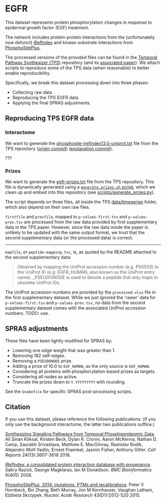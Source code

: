 # EGFR

This dataset represents protein phosphorylation changes in response to epidermal growth factor (EGF) treatment.

The network includes protein-protein interactions from the (unfortunately now defunct) [iRefIndex](http://irefindex.org/)
and kinase-substrate interactions from [PhosphoSitePlus](http://www.phosphosite.org/).

The processed versions of the provided files can be found in the [Temporal Pathway Synthesizer (TPS)](https://github.com/gitter-lab/tps) repository (and its [associated paper](https://doi.org/10.1016/j.celrep.2018.08.085)). We attach scripts to
reproduce some of the TPS data (when reasonable) to better enable reproducibility.

Specifically, we break this dataset processing down into three phases:
- Collecting raw data
- Reproducing the TPS EGFR data
- Applying the final SPRAS adjustments.

## Reproducing TPS EGFR data

### Interactome

We want to generate the
[phosphosite-irefindex13.0-uniprot.txt](https://github.com/gitter-lab/tps/blob/1d716fb5ae402328a4dd4a43ebe5517bfc67bc31/data/networks/phosphosite-irefindex13.0-uniprot.txt)
file from the TPS repository ([origin commit](https://github.com/koksal/tps/blob/52f9f3da752db8b1be6ada5d7e4216c3984fdba5/data/networks/PhosphoSite_iRefIndex13.0_uniprot_overwrite_pcsf.txt)) ([explanation commit](https://github.com/koksal/tps/pull/4/commits/2219d9570fa5fe85bf47a8bbad8853bf649151f7#diff-c5ad97885a9f1a8caa04e64629373a0484c8c150e9abc68bf74a4ec5c8bdb9c7R30-R32)).

???

### Prizes

We want to generate the [egfr-prizes.txt](https://github.com/gitter-lab/tps/blob/1d716fb5ae402328a4dd4a43ebe5517bfc67bc31/data/pcsf/egfr-prizes.txt) file from the TPS repository. This file is dynamically generated using a [`generate_prizes.sh` script](https://github.com/koksal/tps/blob/bb58d6d89e24dbc39e976a02f1e31387dbe17dfb/pcsf/generate_prizes.sh), which we clean up and embed into this repository (see [scripts/generate_prizes.py](scripts/generate_prizes.py)).

The script depends on three files, all inside the TPS [data/timeseries](https://github.com/koksal/tps/tree/bb58d6d89e24dbc39e976a02f1e31387dbe17dfb/data/timeseries)
folder, which also depend on their own raw files.

`firstfile` and `prevfile`, mapped to `p-values-first.tsv` and `p-values-prev.tsv` are processed from the raw data provided by first supplementary data in the TPS paper. However, since the raw data inside the paper is unlikely
to be updated with the same output format, we trust that the second supplementary data (or the processed data) is correct.

---

`mapfile`, or `peptide-mapping.tsv`, is, as quoted by the README attached to the second supplementary data:
> Obtained by mapping the UniProt accession number (e.g. P00533)
> to the UniProt ID (e.g. EGFR_HUMAN, also known as the UniProt entry name).
> _PSEUDONODE is used to denote a peptide that only maps to obsolete UniProt IDs.

The UniProt accession numbers are provided by the `processed.xlsx` file in the first supplementary dataset. While we just ignored the 'rawer' data for `p-values-first.tsv` and `p-values-prev.tsv`, no data from the second supplementary dataset comes with the associated UniProt accession numbers. TODO: use.

## SPRAS adjustments

These files have been lightly modified for SPRAS by:
- Lowering one edge weight that was greater than 1.
- Removing 182 self-edges.
- Removing a `PSEUDONODE` prize.
- Adding a prize of 10.0 to `EGF_HUMAN`, as the only source is `EGF_HUMAN`.
- Considering all proteins with phosphorylation-based prizes as targets.
- Considering all nodes as active.
- Truncate the prizes down to `Y.YYYYYYYYY` with rounding.

See the `Snakefile` for specific SPRAS post-processing scripts.

## Citation

If you use this dataset, please reference the following publications: (if you only use the background interactome, the latter two publications suffice.)

[Synthesizing Signaling Pathways from Temporal Phosphoproteomic Data](https://doi.org/10.1016/j.celrep.2018.08.085).
Ali Sinan Köksal, Kirsten Beck, Dylan R. Cronin, Aaron McKenna, Nathan D. Camp, Saurabh Srivastava, Matthew E. MacGilvray,
Rastislav Bodík, Alejandro Wolf-Yadlin, Ernest Fraenkel, Jasmin Fisher, Anthony Gitter.
*Cell Reports* 24(13):3607-3618 2018.

[iRefIndex: a consolidated protein interaction database with provenance](https://doi.org/10.1186/1471-2105-9-405).
Sabry Razick, George Magklaras, Ian M Donaldson.
*BMC Bioinformatics* 9(405) 2008.

[PhosphoSitePlus, 2014: mutations, PTMs and recalibrations](https://doi.org/10.1093/nar/gku1267).
Peter V Hornbeck, Bin Zhang, Beth Murray, Jon M Kornhauser, Vaughan Latham, Elzbieta Skrzypek.
*Nucleic Acids Research* 43(D1):D512-520 2015.
